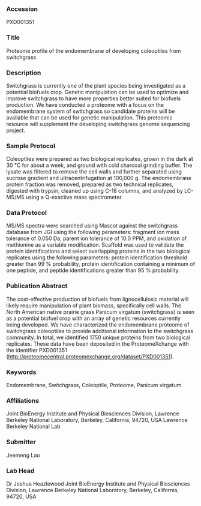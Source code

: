 ### Accession
PXD001351

### Title
Proteome profile of the endomembrane of developing coleoptiles from switchgrass

### Description
Switchgrass is currently one of the plant species being investigated as a potential biofuels crop. Genetic manipulation can be used to optimize and improve switchgrass to have more properties better suited for biofuels production.  We have conducted a proteome with a focus on the endomembrane system of switchgrass so candidate proteins will be available that can be used for genetic manipulation. This proteomic resource will supplement the developing switchgrass genome sequencing project.

### Sample Protocol
Coleoptiles were prepared as two biological replicates, grown in the dark at 30 °C for about a week, and ground with cold charcoal grinding buffer. The lysate was filtered to remove the cell walls and further separated using sucrose gradient and ultracentrifugation at 100,000 g. The endomembrane protein fraction was removed, prepared as two technical replicates, digested with trypsin, cleaned up using C-18 columns, and analyzed by LC-MS/MS using a Q-exactive mass spectrometer.

### Data Protocol
MS/MS spectra were searched using Mascot against the switchgrass database from JGI using the following perameters: fragment ion mass tolerance of 0.050 Da, parent ion tolerance of 10.0 PPM, and oxidation of methionine as a variable modification. Scaffold was used to validate the protein identifications and select overlapping proteins in the two biological replicates using the following parameters: protein identification threshold greater than 99 % probability, protein identification containing a minimum of one peptide, and peptide identifications greater than 95 % probability.

### Publication Abstract
The cost-effective production of biofuels from lignocellulosic material will likely require manipulation of plant biomass, specifically cell walls. The North American native prairie grass Panicum virgatum (switchgrass) is seen as a potential biofuel crop with an array of genetic resources currently being developed. We have characterized the endomembrane proteome of switchgrass coleoptiles to provide additional information to the switchgrass community. In total, we identified 1750 unique proteins from two biological replicates. These data have been deposited in the ProteomeXchange with the identifier PXD001351 (http://proteomecentral.proteomexchange.org/dataset/PXD001351).

### Keywords
Endomembrane, Switchgrass, Coleoptile, Proteome, Panicum virgatum

### Affiliations
Joint BioEnergy Institute and Physical Biosciences Division, Lawrence Berkeley National Laboratory, Berkeley, California, 94720, USA
Lawrence Berkeley National Lab

### Submitter
Jeemeng Lao

### Lab Head
Dr Joshua Heazlewood
Joint BioEnergy Institute and Physical Biosciences Division, Lawrence Berkeley National Laboratory, Berkeley, California, 94720, USA


